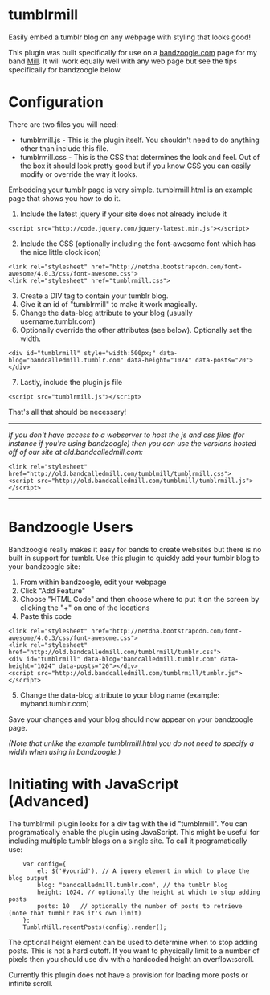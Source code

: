 
tumblrmill
==========

Easily embed a tumblr blog on any webpage with styling that looks good!

This plugin was built specifically for use on a [bandzoogle.com](http://bandzoogle.com) page for my band [Mill](http://bandcalledmill.com). It will work equally well with any web page but see the tips specifically for bandzoogle below.

Configuration
=============

There are two files you will need:
* tumblrmill.js - This is the plugin itself. You shouldn't need to do anything other than include this file.
* tumblrmill.css - This is the CSS that determines the look and feel. Out of the box it should look pretty good but if you know CSS you can easily modify or override the way it looks.

Embedding your tumblr page is very simple. tumblrmill.html is an example page that shows you how to do it.

1. Include the latest jquery if your site does not already include it
```
<script src="http://code.jquery.com/jquery-latest.min.js"></script>
```

2. Include the CSS (optionally including the font-awesome font which has the nice little clock icon)
```
<link rel="stylesheet" href="http://netdna.bootstrapcdn.com/font-awesome/4.0.3/css/font-awesome.css">
<link rel="stylesheet" href="tumblrmill.css">
```

3. Create a DIV tag to contain your tumblr blog.
4. Give it an id of "tumblrmill" to make it work magically.
5. Change the data-blog attribute to your blog (usually username.tumblr.com)
6. Optionally override the other attributes (see below). Optionally set the width.
```
<div id="tumblrmill" style="width:500px;" data-blog="bandcalledmill.tumblr.com" data-height="1024" data-posts="20"></div>
```

7. Lastly, include the plugin js file
```
<script src="tumblrmill.js"></script>
```

That's all that should be necessary!

---
*If you don't have access to a webserver to host the js and css files (for instance if you're using bandzoogle) then you can use the versions hosted off of our site at old.bandcalledmill.com:*
```
<link rel="stylesheet" href="http://old.bandcalledmill.com/tumblmill/tumblrmill.css">
<script src="http://old.bandcalledmill.com/tumblmill/tumblrmill.js"></script>
```

---

Bandzoogle Users
================

Bandzoogle really makes it easy for bands to create websites but there is no built in support for tumblr. Use this plugin to quickly add your tumblr blog to your bandzoogle site:

1. From within bandzoogle, edit your webpage
2. Click "Add Feature"
3. Choose "HTML Code" and then choose where to put it on the screen by clicking the "+" on one of the locations
4. Paste this code
```
<link rel="stylesheet" href="http://netdna.bootstrapcdn.com/font-awesome/4.0.3/css/font-awesome.css">
<link rel="stylesheet" href="http://old.bandcalledmill.com/tumblrmill/tumblr.css">
<div id="tumblrmill" data-blog="bandcalledmill.tumblr.com" data-height="1024" data-posts="20"></div>
<script src="http://old.bandcalledmill.com/tumblrmill/tumblr.js"></script>
```
5. Change the data-blog attribute to your blog name (example: myband.tumblr.com)

Save your changes and your blog should now appear on your bandzoogle page.

*(Note that unlike the example tumblrmill.html you do not need to specify a width when using in bandzoogle.)*

Initiating with JavaScript (Advanced)
=====================================

The tumblrmill plugin looks for a div tag with the id "tumblrmill". You can programatically enable the plugin using JavaScript. This might be useful for including multiple tumblr blogs on a single site. To call it programatically use:
```
    var config={
        el: $('#yourid'), // A jquery element in which to place the blog output
        blog: "bandcalledmill.tumblr.com", // the tumblr blog
        height: 1024, // optionally the height at which to stop adding posts
        posts: 10   // optionally the number of posts to retrieve (note that tumblr has it's own limit)
    };
    TumblrMill.recentPosts(config).render();
```

The optional height element can be used to determine when to stop adding posts. This is not a hard cutoff. If you want to physically limit to a number of pixels then you should use div with a hardcoded height an overflow:scroll.

Currently this plugin does not have a provision for loading more posts or infinite scroll.
